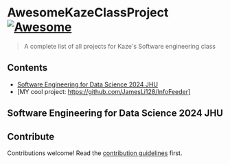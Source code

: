 # AwesomeKazeClassProject [![Awesome](https://awesome.re/badge.svg)](https://awesome.re)

> A complete list of all projects for Kaze&#39;s Software engineering class


## Contents

- [Software Engineering for Data Science 2024 JHU](#software-engineering-for-data-science-2024-jhu)
- [MY cool project: https://github.com/JamesLi128/InfoFeeder]

## Software Engineering for Data Science 2024 JHU


## Contribute

Contributions welcome! Read the [contribution guidelines](contributing.md) first.
